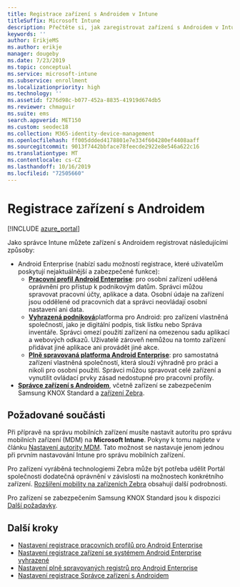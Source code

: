 ```yaml
---
title: Registrace zařízení s Androidem v Intune
titleSuffix: Microsoft Intune
description: Přečtěte si, jak zaregistrovat zařízení s Androidem v Intune.
keywords: ''
author: ErikjeMS
ms.author: erikje
manager: dougeby
ms.date: 7/23/2019
ms.topic: conceptual
ms.service: microsoft-intune
ms.subservice: enrollment
ms.localizationpriority: high
ms.technology: ''
ms.assetid: f276d98c-b077-452a-8835-41919d674db5
ms.reviewer: chmaguir
ms.suite: ems
search.appverid: MET150
ms.custom: seodec18
ms.collection: M365-identity-device-management
ms.openlocfilehash: ff005ddded4178801e7e334f604280ef4408aaff
ms.sourcegitcommit: 9013f7442bbface78feecde2922e8e546a622c16
ms.translationtype: MT
ms.contentlocale: cs-CZ
ms.lasthandoff: 10/16/2019
ms.locfileid: "72505660"
---
```

# <a name="enroll-android-devices"></a>Registrace zařízení s Androidem

[!INCLUDE [azure_portal](../includes/azure_portal.md)]

Jako správce Intune můžete zařízení s Androidem registrovat následujícími způsoby:
- Android Enterprise (nabízí sadu možností registrace, které uživatelům poskytují nejaktuálnější a zabezpečené funkce):
    - [**Pracovní profil Android Enterprise**](android-work-profile-enroll.md): pro osobní zařízení udělená oprávnění pro přístup k podnikovým datům. Správci můžou spravovat pracovní účty, aplikace a data. Osobní údaje na zařízení jsou oddělené od pracovních dat a správci neovládají osobní nastavení ani data. 
    - [**Vyhrazená podniková**](android-kiosk-enroll.md)platforma pro Android: pro zařízení vlastněná společností, jako je digitální podpis, tisk lístku nebo Správa inventáře. Správci omezí použití zařízení na omezenou sadu aplikací a webových odkazů. Uživatelé zároveň nemůžou na tomto zařízení přidávat jiné aplikace ani provádět jiné akce.
    - [**Plně spravovaná platforma Android Enterprise**](android-fully-managed-enroll.md): pro samostatná zařízení vlastněná společností, která slouží výhradně pro práci a nikoli pro osobní použití. Správci můžou spravovat celé zařízení a vynutilit ovládací prvky zásad nedostupné pro pracovní profily. 
- [**Správce zařízení s Androidem**](android-enroll-device-administrator.md), včetně zařízení se zabezpečením Samsung KNOX Standard a [zařízení Zebra](../configuration/android-zebra-mx-overview.md). 

## <a name="prerequisites"></a>Požadované součásti

Při přípravě na správu mobilních zařízení musíte nastavit autoritu pro správu mobilních zařízení (MDM) na **Microsoft Intune**. Pokyny k tomu najdete v článku [Nastavení autority MDM](../fundamentals/mdm-authority-set.md). Tato možnost se nastavuje jenom jednou při prvním nastavování Intune pro správu mobilních zařízení.

Pro zařízení vyráběná technologiemi Zebra může být potřeba udělit Portál společnosti dodatečná oprávnění v závislosti na možnostech konkrétního zařízení. [Rozšíření mobility na zařízeních Zebra](../configuration/android-zebra-mx-overview.md) obsahují další podrobnosti.

Pro zařízení se zabezpečením Samsung KNOX Standard jsou k dispozici [Další požadavky](android-samsung-knox-mobile-enroll.md).

## <a name="next-steps"></a>Další kroky

- [Nastavení registrace pracovních profilů pro Android Enterprise](android-work-profile-enroll.md)
- [Nastavení registrace zařízení se systémem Android Enterprise vyhrazené](android-kiosk-enroll.md)
- [Nastavení plně spravovaných registrů pro Android Enterprise](android-fully-managed-enroll.md)
- [Nastavení registrace Správce zařízení s Androidem](android-enroll-device-administrator.md)

